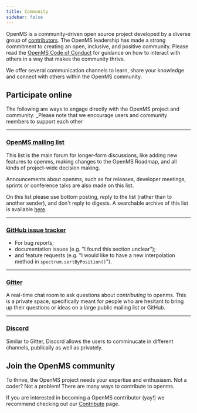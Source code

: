 ```yaml
---
title: Community
sidebar: false
---
```


OpenMS is a community-driven open source project developed by a diverse group of [contributors](/teams/). The OpenMS leadership has made a strong commitment to creating an open, inclusive, and positive community. Please read the [OpenMS Code of Conduct](/code-of-conduct) for guidance on how to interact with others in a way that makes the community thrive.

We offer several communication channels to learn, share your knowledge and connect with others within the OpenMS community.


## Participate online

The following are ways to engage directly with the OpenMS project and community.
_Please note that we encourage users and community members to support each other

***

### [OpenMS mailing list](https://lists.sourceforge.net/lists/listinfo/open-ms-general/)

This list is the main forum for longer-form discussions, like adding new features to openms, making changes to the OpenMS Roadmap, and all kinds of project-wide decision making.

Announcements about openms, such as for releases, developer meetings, sprints or
conference talks are also made on this list.

On this list please use bottom posting, reply to the list (rather than to
another sender), and don't reply to digests. A searchable archive of this list
is available [here](https://lists.sourceforge.net/lists/listinfo/open-ms-general/).

***

### [GitHub issue tracker](https://github.com/openms/openms/issues)

- For bug reports;
- documentation issues (e.g. "I found this section unclear");
- and feature requests (e.g. "I would like to have a new interpolation method in `spectrum.sortByPosition()`").

***

### [Gitter](https://gitter.im/OpenMS/OpenMS)

A real-time chat room to ask questions about _contributing_ to openms.
This is a private space, specifically meant for people who are hesitant to
bring up their questions or ideas on a large public mailing list or GitHub.

***

### [Discord](https://discord.gg/aJyWqf6uCn)

Similar to Gitter, Discord allows the users to comminucate in different channels, publically as well as privately.

## Join the OpenMS community

To thrive, the OpenMS project needs your expertise and enthusiasm. Not a coder? Not a problem! There are many ways to contribute to openms.

If you are interested in becoming a OpenMS contributor (yay!) we recommend checking out our [Contribute](/contribute) page.